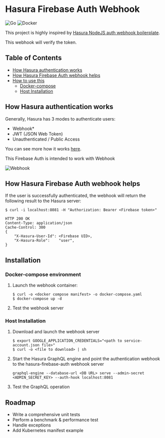 # Hasura Firebase Auth Webhook

![Go](https://github.com/sdil/hasura-firebase-auth-webhook/workflows/Go/badge.svg) ![Docker](https://github.com/sdil/hasura-firebase-auth-webhook/workflows/Docker/badge.svg?branch=master)

This project is highly inspired by [Hasura NodeJS auth webhook boilerplate](https://github.com/hasura/graphql-engine/blob/master/community/boilerplates/auth-webhooks/nodejs-firebase/firebase/firebaseHandler.js).

This webhook will verify the token.

## Table of Contents

- [How Hasura authentication works](#How-Hasura-authentication-works)
- [How Hasura Firebase Auth webhook helps](#How-Hasura-Firebase-Auth-webhook-helps)
- [How to use this](#How-to-use-this)
    - [Docker-compose](#Docker-compose-environment)
    - [Host Installation](#Host-Installation)

## How Hasura authentication works

Generally, Hasura has 3 modes to authenticate users:

- Webhook*
- JWT (JSON Web Token)
- Unauthenticated / Public Access

You can see more how it works [here](https://hasura.io/docs/1.0/graphql/core/auth/authentication/index.html).

This Firebase Auth is intended to work with Webhook

![Webhook](https://hasura.io/docs/1.0/_images/auth-webhook-overview1.png)

## How Hasura Firebase Auth webhook helps

If the user is successfully authenticated, the webhook will return the following result to the Hasura server:
```
$ curl -i localhost:8081 -H "Authorization: Bearer <Firebase token>"

HTTP 200 OK
Content-Type: application/json
Cache-Control: 300
{
    "X-Hasura-User-Id": <Firebase UID>,
    "X-Hasura-Role":    "user",
}
```

## Installation

### Docker-compose environment

1. Launch the webhook container:

    ```shell
    $ curl -o <docker compose manifest> -o docker-compose.yaml
    $ docker-compose up -d
    ```

2. Test the webhook server

### Host Installation

1. Download and launch the webhook server

    ```shell
    $ export GOOGLE_APPLICATION_CREDENTIALS="<path to service-account.json file>"
    $ curl -o <file to download> | sh
    ```

2. Start the Hasura GraphQL engine and point the authentication webhook to the hasura-firebase-auth webhook server

    ```shell
    graphql-engine --database-url <DB URL> serve --admin-secret <ADMIN_SECRET_KEY> --auth-hook localhost:8081
    ```

3. Test the GraphQL operation

## Roadmap

- Write a comprehensive unit tests
- Perform a benchmark & performance test
- Handle exceptions
- Add Kubernetes manifest example
